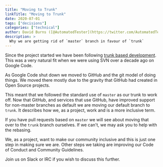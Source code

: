 ```yaml
---
title: "Moving to Trunk"
linkTitle: "Moving to Trunk"
date: 2020-07-01
tags: ["decisions"]
categories: ["technical"]
author: David Burns ([@AutomatedTester](https://twitter.com/AutomatedTester))
description: >
  Why we are getting rid of `master` branch in favour of `trunk`
---
```



Since the project started we have been following [trunk based development](https://trunkbaseddevelopment.com/). This was a very natural fit when we were using SVN over a decade ago on Google Code.

As Google Code shut down we moved to GitHub and the git model of doing things. We moved there mostly due to the gravity that GitHub had created in Open Source projects.

This meant that we followed the standard use of `master` as our trunk to work off. Now that GitHub, and services that use GitHub, have improved support for non-master branches as default we are moving our default branch to `trunk`. It describes how we, as a project, work and is a more inclusive term.

If you have pull requests based on `master` we will see about moving that over to the `trunk` branch ourselves. If we can't, we may ask you to help with the rebasing.

We, as a project, want to make our community inclusive and this is just one step in making sure we are. Other steps we taking are improving our Code of Conduct and Community Guidelines.

Join us on Slack or IRC if you wish to discuss this further.

